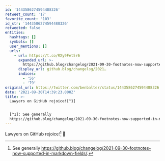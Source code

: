 ```yaml
---
id: '1443586274594488326'
retweet_count: '17'
favorite_count: '103'
id_str: '1443586274594488326'
retweeted: false
entities:
  hashtags: []
  symbols: []
  user_mentions: []
  urls:
    - url: https://t.co/RXy9Fet5r6
      expanded_url: >-
        https://github.blog/changelog/2021-09-30-footnotes-now-supported-in-markdown-fields/
      display_url: github.blog/changelog/2021…
      indices:
        - '56'
        - '79'
original_url: https://twitter.com/benbalter/status/1443586274594488326
date: '2021-09-30T14:39:23.000Z'
title: >-
  Lawyers on GitHub rejoice![^1]   


  [^1]: See generally
  https://github.blog/changelog/2021-09-30-footnotes-now-supported-in-markdown-fields/.
---
```


Lawyers on GitHub rejoice![^1] 🎉  

[^1]: See generally https://github.blog/changelog/2021-09-30-footnotes-now-supported-in-markdown-fields/.